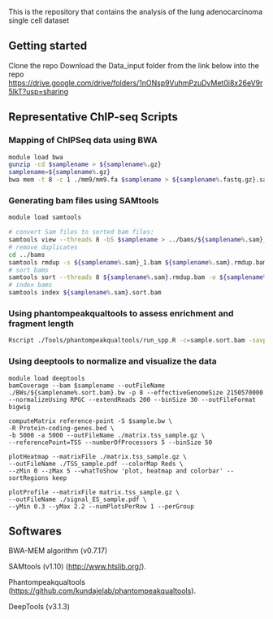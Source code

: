 This is the repository that contains the analysis of the lung adenocarcinoma single cell dataset

## Getting started

Clone the repo
Download the Data_input folder from the link below into the repo
https://drive.google.com/drive/folders/1nONsp9VuhmPzuDvMet0i8x26eV9r5lkT?usp=sharing 

## Representative ChIP-seq Scripts

### Mapping of ChIPSeq data using BWA

```bash
module load bwa
gunzip -cd $samplename > ${samplename%.gz}
samplename=${samplename%.gz}
bwa mem -t 8 -c 1 ./mm9/mm9.fa $samplename > ${samplename%.fastq.gz}.sam
```




### Generating bam files using SAMtools

```bash
module load samtools

# convert Sam files to sorted bam files:
samtools view --threads 8 -bS $samplename > ../bams/${samplename%.sam}_1.bam
# remove duplicates
cd ../bams
samtools rmdup -s ${samplename%.sam}_1.bam ${samplename%.sam}.rmdup.bam
# sort bams
samtools sort --threads 8 ${samplename%.sam}.rmdup.bam -o ${samplename%.sam}.sort.bam
# index bams
samtools index ${samplename%.sam}.sort.bam
```

### Using phantompeakqualtools to assess enrichment and fragment length

```bash
Rscript ./Tools/phantompeakqualtools/run_spp.R -c=sample.sort.bam -savp=./${i%.sort.bam}.pdf -out=./xcor/xcor_metrics_${i%.sort.bam}.txt
```

### Using deeptools to normalize and visualize the data

```
module load deeptools
bamCoverage --bam $samplename --outFileName ./BWs/${samplename%.sort.bam}.bw -p 8 --effectiveGenomeSize 2150570000 --normalizeUsing RPGC --extendReads 200 --binSize 30 --outFileFormat bigwig

computeMatrix reference-point -S $sample.bw \
-R Protein-coding-genes.bed \
-b 5000 -a 5000 --outFileName ./matrix.tss_sample.gz \
--referencePoint=TSS --numberOfProcessors 5 --binSize 50

plotHeatmap --matrixFile ./matrix.tss_sample.gz \
--outFileName ./TSS_sample.pdf --colorMap Reds \
--zMin 0 --zMax 5 --whatToShow 'plot, heatmap and colorbar' --sortRegions keep

plotProfile --matrixFile matrix.tss_sample.gz \
--outFileName ./signal_ES_sample.pdf \
--yMin 0.3 --yMax 2.2 --numPlotsPerRow 1 --perGroup
```


## Softwares

BWA-MEM algorithm (v0.7.17) 

SAMtools (v1.10) (http://www.htslib.org/). 

Phantompeakqualtools (https://github.com/kundajelab/phantompeakqualtools). 

DeepTools (v3.1.3) 